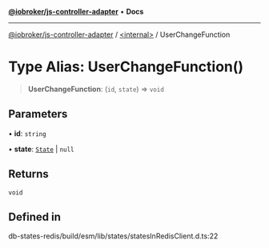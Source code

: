 [**@iobroker/js-controller-adapter**](../../README.md) • **Docs**

***

[@iobroker/js-controller-adapter](../../globals.md) / [\<internal\>](../README.md) / UserChangeFunction

# Type Alias: UserChangeFunction()

> **UserChangeFunction**: (`id`, `state`) => `void`

## Parameters

• **id**: `string`

• **state**: [`State`](../interfaces/State.md) \| `null`

## Returns

`void`

## Defined in

db-states-redis/build/esm/lib/states/statesInRedisClient.d.ts:22
